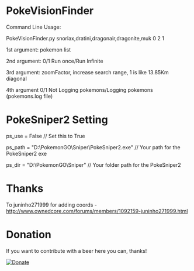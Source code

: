# PokeVisionFinder

Command Line Usage:

PokeVisionFinder.py snorlax,dratini,dragonair,dragonite,muk 0 2 1

1st argument: pokemon list

2nd argument: 0/1 Run once/Run Infinite

3rd argument: zoomFactor, increase search range, 1 is like 13.85Km diagonal

4th argument 0/1 Not Logging pokemons/Logging pokemons (pokemons.log file)

# PokeSniper2 Setting
ps_use = False // Set this to True

ps_path = "D:\PokemonGO\Sniper\PokeSniper2.exe" // Your path for the PokeSniper2 exe

ps_dir = "D:\PokemonGO\Sniper" // Your folder path for the PokeSniper2

# Thanks

To juninho271999 for adding coords - http://www.ownedcore.com/forums/members/1092159-juninho271999.html

# Donation

If you want to contribute with a beer here you can, thanks!

[![Donate](https://img.shields.io/badge/Donate-PayPal-green.svg)](https://www.paypal.com/cgi-bin/webscr?cmd=_s-xclick&hosted_button_id=JSE6WU28B8XFW)
